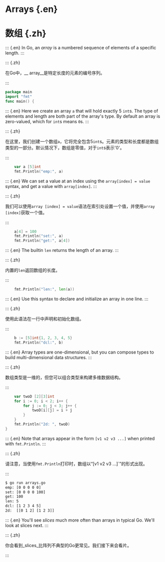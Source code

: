 
# Arrays {.en}


# 数组 {.zh}


::: {.en}
In Go, an _array_ is a numbered sequence of elements of a
specific length.
:::

::: {.zh}

在Go中，__ array__是特定长度的元素的编号序列。

:::


```go
package main
import "fmt"
func main() {
```


::: {.en}
Here we create an array `a` that will hold exactly
5 `int`s. The type of elements and length are both
part of the array's type. By default an array is
zero-valued, which for `int`s means `0`s.
:::

::: {.zh}

在这里，我们创建一个数组`a`，它将完全包含5`int`s。元素的类型和长度都是数组类型的一部分。默认情况下，数组是零值，对于`int`s表示'0'。

:::


```go
	var a [5]int
	fmt.Println("emp:", a)
```


::: {.en}
We can set a value at an index using the
`array[index] = value` syntax, and get a value with
`array[index]`.
:::

::: {.zh}

我们可以使用`array [index] = value`语法在索引处设置一个值，并使用`array [index]`获取一个值。

:::


```go
	a[4] = 100
	fmt.Println("set:", a)
	fmt.Println("get:", a[4])
```


::: {.en}
The builtin `len` returns the length of an array.
:::

::: {.zh}

内置的`len`返回数组的长度。

:::


```go
	fmt.Println("len:", len(a))
```


::: {.en}
Use this syntax to declare and initialize an array
in one line.
:::

::: {.zh}

使用此语法在一行中声明和初始化数组。

:::


```go
	b := [5]int{1, 2, 3, 4, 5}
	fmt.Println("dcl:", b)
```


::: {.en}
Array types are one-dimensional, but you can
compose types to build multi-dimensional data
structures.
:::

::: {.zh}

数组类型是一维的，但您可以组合类型来构建多维数据结构。

:::


```go
	var twoD [2][3]int
	for i := 0; i < 2; i++ {
		for j := 0; j < 3; j++ {
			twoD[i][j] = i + j
		}
	}
	fmt.Println("2d: ", twoD)
}
```


::: {.en}
Note that arrays appear in the form `[v1 v2 v3 ...]`
when printed with `fmt.Println`.
:::

::: {.zh}

请注意，当使用`fmt.Println`打印时，数组以“[v1 v2 v3 ...]`”的形式出现。

:::


```sh
$ go run arrays.go
emp: [0 0 0 0 0]
set: [0 0 0 0 100]
get: 100
len: 5
dcl: [1 2 3 4 5]
2d:  [[0 1 2] [1 2 3]]
```


::: {.en}
You'll see _slices_ much more often than arrays in
typical Go. We'll look at slices next.
:::

::: {.zh}

你会看到_slices_比阵列不典型的Go更常见。我们接下来会看片。

:::


